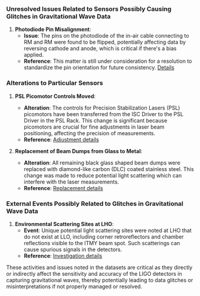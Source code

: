 ### Unresolved Issues Related to Sensors Possibly Causing Glitches in Gravitational Wave Data

1. **Photodiode Pin Misalignment**:
   - **Issue**: The pins on the photodiode of the in-air cable connecting to RM and RM were found to be flipped, potentially affecting data by reversing cathode and anode, which is critical if there's a bias applied.
   - **Reference**: This matter is still under consideration for a resolution to standardize the pin orientation for future consistency. [Details](https://alog.ligo-wa.caltech.edu/aLOG/index.php?callRep=84027)

### Alterations to Particular Sensors

1. **PSL Picomotor Controls Moved**:
   - **Alteration**: The controls for Precision Stabilization Lasers (PSL) picomotors have been transferred from the ISC Driver to the PSL Driver in the PSL Rack. This change is significant because picomotors are crucial for fine adjustments in laser beam positioning, affecting the precision of measurements.
   - **Reference**: [Adjustment details](https://alog.ligo-wa.caltech.edu/aLOG/index.php?callRep=84045)

2. **Replacement of Beam Dumps from Glass to Metal**:
   - **Alteration**: All remaining black glass shaped beam dumps were replaced with diamond-like carbon (DLC) coated stainless steel. This change was made to reduce potential light scattering which can interfere with the laser measurements.
   - **Reference**: [Replacement details](https://alog.ligo-wa.caltech.edu/aLOG/index.php?callRep=84048)

### External Events Possibly Related to Glitches in Gravitational Wave Data

1. **Environmental Scattering Sites at LHO**:
   - **Event**: Unique potential light scattering sites were noted at LHO that do not exist at LLO, including corner retroreflectors and chamber reflections visible to the ITMY beam spot. Such scatterings can cause spurious signals in the detectors.
   - **Reference**: [Investigation details](https://alog.ligo-wa.caltech.edu/aLOG/index.php?callRep=84015)

These activities and issues noted in the datasets are critical as they directly or indirectly affect the sensitivity and accuracy of the LIGO detectors in capturing gravitational waves, thereby potentially leading to data glitches or misinterpretations if not properly managed or resolved.